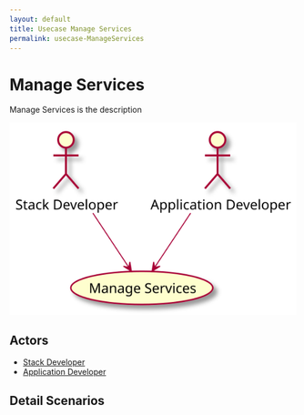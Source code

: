 ```yaml
---
layout: default
title: Usecase Manage Services
permalink: usecase-ManageServices
---
```


# Manage Services

Manage Services is the description

![Activities Diagram](./activities.svg)

## Actors

* [Stack Developer](actor-stackdev)
* [Application Developer](actor-applicationdeveloper)


## Detail Scenarios


  


